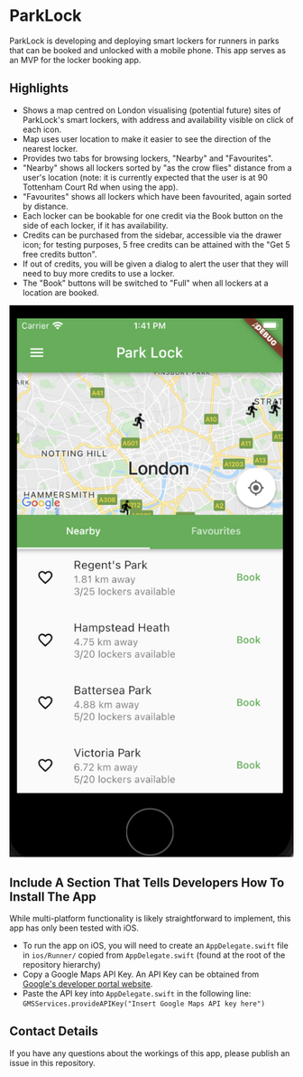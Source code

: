 # ParkLock

ParkLock is developing and deploying smart lockers for runners in parks that can be booked and unlocked with a mobile phone. This app serves as an MVP for the locker booking app.

## Highlights

- Shows a map centred on London visualising (potential future) sites of ParkLock's smart lockers, with address and availability visible on click of each icon.
- Map uses user location to make it easier to see the direction of the nearest locker.
- Provides two tabs for browsing lockers, "Nearby" and "Favourites".
- "Nearby" shows all lockers sorted by "as the crow flies" distance from a user's location (note: it is currently expected that the user is at 90 Tottenham Court Rd when using the app).
- "Favourites" shows all lockers which have been favourited, again sorted by distance.
- Each locker can be bookable for one credit via the Book button on the side of each locker, if it has availability.
- Credits can be purchased from the sidebar, accessible via the drawer icon; for testing purposes, 5 free credits can be attained with the "Get 5 free credits button".
- If out of credits, you will be given a dialog to alert the user that they will need to buy more credits to use a locker.
- The "Book" buttons will be switched to "Full" when all lockers at a location are booked.

<div align="center">
    <img src="app_screenshot.png" />
</div>

## Include A Section That Tells Developers How To Install The App

While multi-platform functionality is likely straightforward to implement, this app has only been tested with iOS.

- To run the app on iOS, you will need to create an `AppDelegate.swift` file in `ios/Runner/` copied from `AppDelegate.swift` (found at the root of the repository hierarchy)
- Copy a Google Maps API Key. An API Key can be obtained from [Google's developer portal website](https://developers.google.com/maps/documentation/ios-sdk/get-api-key).
- Paste the API key into `AppDelegate.swift` in the following line: `GMSServices.provideAPIKey("Insert Google Maps API key here")`

## Contact Details

If you have any questions about the workings of this app, please publish an issue in this repository.
